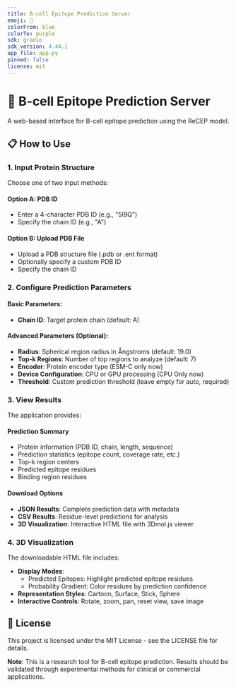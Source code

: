 ```yaml
---
title: B-cell Epitope Prediction Server
emoji: 🧬
colorFrom: blue
colorTo: purple
sdk: gradio
sdk_version: 4.44.1
app_file: app.py
pinned: false
license: mit
---
```


# 🧬 B-cell Epitope Prediction Server

A web-based interface for B-cell epitope prediction using the ReCEP model.

## 📋 How to Use

### 1. Input Protein Structure

Choose one of two input methods:

#### Option A: PDB ID
- Enter a 4-character PDB ID (e.g., "5I9Q")
- Specify the chain ID (e.g., "A")

#### Option B: Upload PDB File
- Upload a PDB structure file (.pdb or .ent format)
- Optionally specify a custom PDB ID
- Specify the chain ID

### 2. Configure Prediction Parameters

#### Basic Parameters:
- **Chain ID**: Target protein chain (default: A)

#### Advanced Parameters (Optional):
- **Radius**: Spherical region radius in Ångstroms (default: 19.0)
- **Top-k Regions**: Number of top regions to analyze (default: 7)
- **Encoder**: Protein encoder type (ESM-C only now)
- **Device Configuration**: CPU or GPU processing (CPU Only now)
- **Threshold**: Custom prediction threshold (leave empty for auto, required)

### 3. View Results

The application provides:

#### Prediction Summary
- Protein information (PDB ID, chain, length, sequence)
- Prediction statistics (epitope count, coverage rate, etc.)
- Top-k region centers
- Predicted epitope residues
- Binding region residues

#### Download Options
- **JSON Results**: Complete prediction data with metadata
- **CSV Results**: Residue-level predictions for analysis
- **3D Visualization**: Interactive HTML file with 3Dmol.js viewer

### 4. 3D Visualization

The downloadable HTML file includes:
- **Display Modes**: 
  - Predicted Epitopes: Highlight predicted epitope residues
  - Probability Gradient: Color residues by prediction confidence
- **Representation Styles**: Cartoon, Surface, Stick, Sphere
- **Interactive Controls**: Rotate, zoom, pan, reset view, save image

## 📜 License

This project is licensed under the MIT License - see the LICENSE file for details.

**Note**: This is a research tool for B-cell epitope prediction. Results should be validated through experimental methods for clinical or commercial applications.
